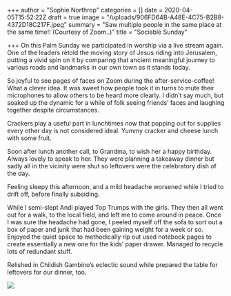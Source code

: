 +++
author = "Sophie Northrop"
categories = []
date = 2020-04-05T15:52:22Z
draft = true
image = "/uploads/906FD64B-A48E-4C75-B2B8-4372D18C217F.jpeg"
summary = "Saw multiple people in the same place at the same time!! (Courtesy of Zoom..)"
title = "Sociable Sunday"

+++
On this Palm Sunday we participated in worship via a live stream again. One of the leaders retold the moving story of Jesus riding into Jerusalem, putting a vivid spin on it by comparing that ancient meaningful journey to various roads and landmarks in our own town as it stands today.

So joyful to see pages of faces on Zoom during the after-service-coffee! What a clever idea. It was sweet how people took it in turns to mute their microphones to allow others to be heard more clearly. I didn’t say much, but soaked up the dynamic for a while of folk seeing friends’ faces and laughing together despite circumstances.

Crackers play a useful part in lunchtimes now that popping out for supplies every other day is not considered ideal. Yummy cracker and cheese lunch with some fruit.

Soon after lunch another call, to Grandma, to wish her a happy birthday. Always lovely to speak to her. They were planning a takeaway dinner but sadly all in the vicinity were shut so leftovers were the celebratory dish of the day.

Feeling sleepy this afternoon, and a mild headache worsened while I tried to drift off, before finally subsiding.

While I semi-slept Andi played Top Trumps with the girls. They then all went out for a walk, to the local field, and left me to come around in peace. Once I was sure the headache had gone, I peeled myself off the sofa to sort out a box of paper and junk that had been gaining weight for a week or so. Enjoyed the quiet space to methodically rip out used notebook pages to create essentially a new one for the kids’ paper drawer. Managed to recycle lots of redundant stuff.

Relished in Childish Gambino’s eclectic sound while prepared the table for leftovers for our dinner, too.

![](/uploads/0796F1CC-482E-4E47-9D79-A6379BFD81BB.jpeg)